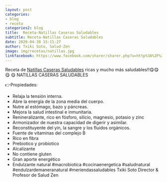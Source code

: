 ```yaml
---
layout: post
categories:
- blog
- receta
categories2: blog
title:  Receta-Natillas Caseras Saludables
subtitle: Receta-Natillas Caseras Saludables
date: 2020-04-30 15:11:27
author: Txiki Soto, Salud-Zen
image: img/recetas/natillas.jpg
linkfacebook: https://www.facebook.com/sharer/sharer.php?u=http%3A%2F%2Fwww.salud-zen.com%2Fblog%2Freceta%2F2020%2F04%2F30%2Freceta-natillas.html&amp;src=sdkpreparse
---
```

Receta de [Natillas Caseras Saludables][receta] ricas y mucho más saludables!!😋😋😋
😋 NATILLAS CASERAS SALUDABLES

👉Propiedades:
- Relaja la tensión interna.
- Abre la energía de la zona media del cuerpo.
- Nutre al estómago, bazo y páncreas.
- Mejora la salud intestinal e inmunitaria.
- Renineralizante, rico en fósforo, silicio, magnesio, potasio y zinc
- Armonizador de nuestra capacidad de digerir y asimilar.
- Reconstituyente del yin, la sangre y los fluidos orgánicos.
- Fuente de vitaminas del complejo B
- Rico en fibra
- Prebiotico y probiotico
- Alcalizante
- No contiene gluten
- Gran aporte energético
- Endulzante natural
#macrobiotica
#cocinaenergetica
#saludnatural
#endulzardemaneranatural
#meriendassaludables
Txiki Soto
Director & Profesor de Salud Zen


[receta]: {{site.url}}{{site.baseurl}}/postres/2020/04/30/natillas.html
